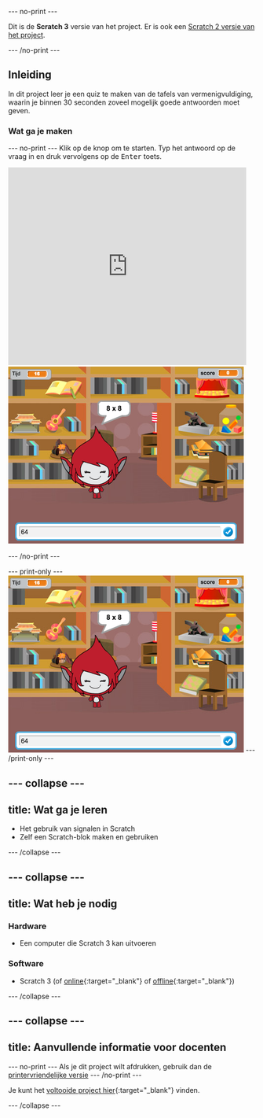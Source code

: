 \--- no-print \---

Dit is de **Scratch 3** versie van het project. Er is ook een [Scratch 2 versie van het project](https://projects.raspberrypi.org/en/projects/brain-game-scratch2).

\--- /no-print \---

## Inleiding

In dit project leer je een quiz te maken van de tafels van vermenigvuldiging, waarin je binnen 30 seconden zoveel mogelijk goede antwoorden moet geven.

### Wat ga je maken

\--- no-print \--- Klik op de knop om te starten. Typ het antwoord op de vraag in en druk vervolgens op de <kbd>Enter</kbd> toets.

<div class="scratch-preview">
  <iframe allowtransparency="true" width="485" height="402" src="https://scratch.mit.edu/projects/embed/250234955/?autostart=false" frameborder="0" scrolling="no"></iframe>
  <img src="images/brain-final.png">
</div>

\--- /no-print \---

\--- print-only \--- ![Brain Game](images/brain-final.png) \--- /print-only \---

## \--- collapse \---

## title: Wat ga je leren

+ Het gebruik van signalen in Scratch
+ Zelf een Scratch-blok maken en gebruiken

\--- /collapse \---

## \--- collapse \---

## title: Wat heb je nodig

### Hardware

+ Een computer die Scratch 3 kan uitvoeren

### Software

+ Scratch 3 (of [online](http://rpf.io/scratchon){:target="_blank"} of [offline](http://rpf.io/scratchoff){:target="_blank"})

\--- /collapse \---

## \--- collapse \---

## title: Aanvullende informatie voor docenten

\--- no-print \--- Als je dit project wilt afdrukken, gebruik dan de [printervriendelijke versie](https://projects.raspberrypi.org/en/projects/brain-game/print) \--- /no-print \---

Je kunt het [voltooide project hier](http://rpf.io/p/en/brain-game-get){:target="_blank"} vinden.

\--- /collapse \---